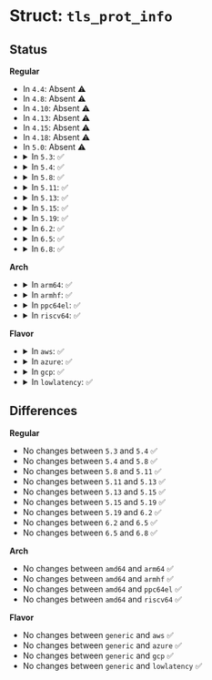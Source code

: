 # Struct: <code>tls_prot_info</code>

## Status
<b>Regular</b>
<ul>
<li>
In <code>4.4</code>: Absent ⚠️
</li>
<li>
In <code>4.8</code>: Absent ⚠️
</li>
<li>
In <code>4.10</code>: Absent ⚠️
</li>
<li>
In <code>4.13</code>: Absent ⚠️
</li>
<li>
In <code>4.15</code>: Absent ⚠️
</li>
<li>
In <code>4.18</code>: Absent ⚠️
</li>
<li>
In <code>5.0</code>: Absent ⚠️
</li>
<li>
<details>
<summary>In <code>5.3</code>: ✅</summary>

```c
struct tls_prot_info {
    u16 version;
    u16 cipher_type;
    u16 prepend_size;
    u16 tag_size;
    u16 overhead_size;
    u16 iv_size;
    u16 salt_size;
    u16 rec_seq_size;
    u16 aad_size;
    u16 tail_size;
};
```
</details>
</li>
<li>
<details>
<summary>In <code>5.4</code>: ✅</summary>

```c
struct tls_prot_info {
    u16 version;
    u16 cipher_type;
    u16 prepend_size;
    u16 tag_size;
    u16 overhead_size;
    u16 iv_size;
    u16 salt_size;
    u16 rec_seq_size;
    u16 aad_size;
    u16 tail_size;
};
```
</details>
</li>
<li>
<details>
<summary>In <code>5.8</code>: ✅</summary>

```c
struct tls_prot_info {
    u16 version;
    u16 cipher_type;
    u16 prepend_size;
    u16 tag_size;
    u16 overhead_size;
    u16 iv_size;
    u16 salt_size;
    u16 rec_seq_size;
    u16 aad_size;
    u16 tail_size;
};
```
</details>
</li>
<li>
<details>
<summary>In <code>5.11</code>: ✅</summary>

```c
struct tls_prot_info {
    u16 version;
    u16 cipher_type;
    u16 prepend_size;
    u16 tag_size;
    u16 overhead_size;
    u16 iv_size;
    u16 salt_size;
    u16 rec_seq_size;
    u16 aad_size;
    u16 tail_size;
};
```
</details>
</li>
<li>
<details>
<summary>In <code>5.13</code>: ✅</summary>

```c
struct tls_prot_info {
    u16 version;
    u16 cipher_type;
    u16 prepend_size;
    u16 tag_size;
    u16 overhead_size;
    u16 iv_size;
    u16 salt_size;
    u16 rec_seq_size;
    u16 aad_size;
    u16 tail_size;
};
```
</details>
</li>
<li>
<details>
<summary>In <code>5.15</code>: ✅</summary>

```c
struct tls_prot_info {
    u16 version;
    u16 cipher_type;
    u16 prepend_size;
    u16 tag_size;
    u16 overhead_size;
    u16 iv_size;
    u16 salt_size;
    u16 rec_seq_size;
    u16 aad_size;
    u16 tail_size;
};
```
</details>
</li>
<li>
<details>
<summary>In <code>5.19</code>: ✅</summary>

```c
struct tls_prot_info {
    u16 version;
    u16 cipher_type;
    u16 prepend_size;
    u16 tag_size;
    u16 overhead_size;
    u16 iv_size;
    u16 salt_size;
    u16 rec_seq_size;
    u16 aad_size;
    u16 tail_size;
};
```
</details>
</li>
<li>
<details>
<summary>In <code>6.2</code>: ✅</summary>

```c
struct tls_prot_info {
    u16 version;
    u16 cipher_type;
    u16 prepend_size;
    u16 tag_size;
    u16 overhead_size;
    u16 iv_size;
    u16 salt_size;
    u16 rec_seq_size;
    u16 aad_size;
    u16 tail_size;
};
```
</details>
</li>
<li>
<details>
<summary>In <code>6.5</code>: ✅</summary>

```c
struct tls_prot_info {
    u16 version;
    u16 cipher_type;
    u16 prepend_size;
    u16 tag_size;
    u16 overhead_size;
    u16 iv_size;
    u16 salt_size;
    u16 rec_seq_size;
    u16 aad_size;
    u16 tail_size;
};
```
</details>
</li>
<li>
<details>
<summary>In <code>6.8</code>: ✅</summary>

```c
struct tls_prot_info {
    u16 version;
    u16 cipher_type;
    u16 prepend_size;
    u16 tag_size;
    u16 overhead_size;
    u16 iv_size;
    u16 salt_size;
    u16 rec_seq_size;
    u16 aad_size;
    u16 tail_size;
};
```
</details>
</li>
</ul>
<b>Arch</b>
<ul>
<li>
<details>
<summary>In <code>arm64</code>: ✅</summary>

```c
struct tls_prot_info {
    u16 version;
    u16 cipher_type;
    u16 prepend_size;
    u16 tag_size;
    u16 overhead_size;
    u16 iv_size;
    u16 salt_size;
    u16 rec_seq_size;
    u16 aad_size;
    u16 tail_size;
};
```
</details>
</li>
<li>
<details>
<summary>In <code>armhf</code>: ✅</summary>

```c
struct tls_prot_info {
    u16 version;
    u16 cipher_type;
    u16 prepend_size;
    u16 tag_size;
    u16 overhead_size;
    u16 iv_size;
    u16 salt_size;
    u16 rec_seq_size;
    u16 aad_size;
    u16 tail_size;
};
```
</details>
</li>
<li>
<details>
<summary>In <code>ppc64el</code>: ✅</summary>

```c
struct tls_prot_info {
    u16 version;
    u16 cipher_type;
    u16 prepend_size;
    u16 tag_size;
    u16 overhead_size;
    u16 iv_size;
    u16 salt_size;
    u16 rec_seq_size;
    u16 aad_size;
    u16 tail_size;
};
```
</details>
</li>
<li>
<details>
<summary>In <code>riscv64</code>: ✅</summary>

```c
struct tls_prot_info {
    u16 version;
    u16 cipher_type;
    u16 prepend_size;
    u16 tag_size;
    u16 overhead_size;
    u16 iv_size;
    u16 salt_size;
    u16 rec_seq_size;
    u16 aad_size;
    u16 tail_size;
};
```
</details>
</li>
</ul>
<b>Flavor</b>
<ul>
<li>
<details>
<summary>In <code>aws</code>: ✅</summary>

```c
struct tls_prot_info {
    u16 version;
    u16 cipher_type;
    u16 prepend_size;
    u16 tag_size;
    u16 overhead_size;
    u16 iv_size;
    u16 salt_size;
    u16 rec_seq_size;
    u16 aad_size;
    u16 tail_size;
};
```
</details>
</li>
<li>
<details>
<summary>In <code>azure</code>: ✅</summary>

```c
struct tls_prot_info {
    u16 version;
    u16 cipher_type;
    u16 prepend_size;
    u16 tag_size;
    u16 overhead_size;
    u16 iv_size;
    u16 salt_size;
    u16 rec_seq_size;
    u16 aad_size;
    u16 tail_size;
};
```
</details>
</li>
<li>
<details>
<summary>In <code>gcp</code>: ✅</summary>

```c
struct tls_prot_info {
    u16 version;
    u16 cipher_type;
    u16 prepend_size;
    u16 tag_size;
    u16 overhead_size;
    u16 iv_size;
    u16 salt_size;
    u16 rec_seq_size;
    u16 aad_size;
    u16 tail_size;
};
```
</details>
</li>
<li>
<details>
<summary>In <code>lowlatency</code>: ✅</summary>

```c
struct tls_prot_info {
    u16 version;
    u16 cipher_type;
    u16 prepend_size;
    u16 tag_size;
    u16 overhead_size;
    u16 iv_size;
    u16 salt_size;
    u16 rec_seq_size;
    u16 aad_size;
    u16 tail_size;
};
```
</details>
</li>
</ul>

## Differences
<b>Regular</b>
<ul>
<li>
No changes between <code>5.3</code> and <code>5.4</code> ✅
</li>
<li>
No changes between <code>5.4</code> and <code>5.8</code> ✅
</li>
<li>
No changes between <code>5.8</code> and <code>5.11</code> ✅
</li>
<li>
No changes between <code>5.11</code> and <code>5.13</code> ✅
</li>
<li>
No changes between <code>5.13</code> and <code>5.15</code> ✅
</li>
<li>
No changes between <code>5.15</code> and <code>5.19</code> ✅
</li>
<li>
No changes between <code>5.19</code> and <code>6.2</code> ✅
</li>
<li>
No changes between <code>6.2</code> and <code>6.5</code> ✅
</li>
<li>
No changes between <code>6.5</code> and <code>6.8</code> ✅
</li>
</ul>
<b>Arch</b>
<ul>
<li>
No changes between <code>amd64</code> and <code>arm64</code> ✅
</li>
<li>
No changes between <code>amd64</code> and <code>armhf</code> ✅
</li>
<li>
No changes between <code>amd64</code> and <code>ppc64el</code> ✅
</li>
<li>
No changes between <code>amd64</code> and <code>riscv64</code> ✅
</li>
</ul>
<b>Flavor</b>
<ul>
<li>
No changes between <code>generic</code> and <code>aws</code> ✅
</li>
<li>
No changes between <code>generic</code> and <code>azure</code> ✅
</li>
<li>
No changes between <code>generic</code> and <code>gcp</code> ✅
</li>
<li>
No changes between <code>generic</code> and <code>lowlatency</code> ✅
</li>
</ul>
